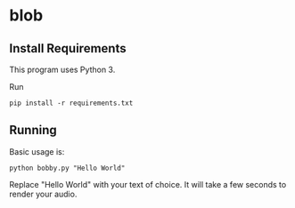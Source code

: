 # blob

## Install Requirements

This program uses Python 3.

Run

```
pip install -r requirements.txt
```

## Running

Basic usage is:

```
python bobby.py "Hello World"
```

Replace "Hello World" with your text of choice. It will take a few seconds to render your audio.
